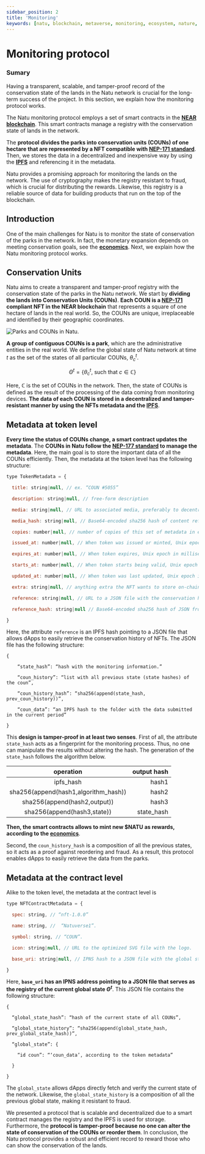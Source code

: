 ```yaml
---
sidebar_position: 2
title: 'Monitoring'
keywords: [natu, blockchain, metaverse, monitoring, ecosystem, nature, conservation]
---
```


# Monitoring protocol

### Sumary

Having a transparent, scalable, and tamper-proof record of the conservation state of the lands in the Natu network is crucial for the long-term success of the project. In this section, we explain how the monitoring protocol works.

The Natu monitoring protocol employs a set of smart contracts in the **[NEAR blockchain](https://near.org/)**. This smart contracts manage a registry with the conservation state of lands in the network.

The **protocol divides the parks into conservation units (COUNs) of one hectare that are represented by a NFT compatible with [NEP-171 standard](https://nomicon.io/Standards/NonFungibleToken/Core.html)**. Then, we stores the data in a decentralized and inexpensive way by using the **[IPFS](https://ipfs.io/)** and referencing it in the metadata. 

Natu provides a promising approach for monitoring the lands on the network. The use of cryptography makes the registry resistant to fraud, which is crucial for distributing the rewards. Likewise, this registry is a reliable source of data for building products that run on the top of the blockchain. 

## Introduction

One of the main challenges for Natu is to monitor the state of conservation of the parks in the network. In fact, the monetary expansion depends on meeting conservation goals, see the **[economics](economics.md)**. Next, we explain how the Natu monitoring protocol works.

## Conservation Units

Natu aims to create a transparent and tamper-proof registry with the conservation state of the parks in the Natu network. We start by **dividing the lands into Conservation Units (COUNs)**. **Each COUN is a [NEP-171](https://nomicon.io/Standards/NonFungibleToken/Core.html) compliant NFT in the NEAR blockchain** that represents a square of one hectare of lands in the real world. So, the COUNs are unique, irreplaceable and identified by their geographic coordinates. 

![Parks and COUNs in Natu.](/img/coun-nft.png)

**A group of contiguous COUNs is a park**, which are the administrative entities in the real world. We define the global state of Natu network at time $t$ as the set of the states of all particular COUNs, $\theta^{t}_{c}$.

$$ 
\Theta^{t} = \{\theta^{t}_{c} \text{, such that } c \in \mathbb{C}\}
$$

Here, $\mathbb{C}$ is the set of COUNs in the network. Then, the state of COUNs is defined as the result of the processing of the data coming from monitoring devices. **The data of each COUN is stored in a decentralized and tamper-resistant manner by using the NFTs metadata and the [IPFS](https://ipfs.io/)**.

## Metadata at token level

**Every time the status of COUNs change, a smart contract updates the metadata**. The **COUNs in Natu follow the [NEP-177 standard](https://nomicon.io/Standards/NonFungibleToken/Metadata.html) to manage the metadata**. Here, the main goal is to store the important data of all the COUNs efficiently. Then, the metadata at the token level has the following structure:

```js
type TokenMetadata = {

  title: string|null, // ex. “COUN #5055”

  description: string|null, // free-form description

  media: string|null, // URL to associated media, preferably to decentralized, content-addressed storage

  media_hash: string|null, // Base64-encoded sha256 hash of content referenced by the `media` field. Required if `media` is included.

  copies: number|null, // number of copies of this set of metadata in existence when token was minted.

  issued_at: number|null, // When token was issued or minted, Unix epoch in milliseconds

  expires_at: number|null, // When token expires, Unix epoch in milliseconds

  starts_at: number|null, // When token starts being valid, Unix epoch in milliseconds

  updated_at: number|null, // When token was last updated, Unix epoch in milliseconds

  extra: string|null, // anything extra the NFT wants to store on-chain. Can be stringified JSON.

  reference: string|null, // URL to a JSON file with the conservation history of the coun.

  reference_hash: string|null // Base64-encoded sha256 hash of JSON from reference field. Required if `reference` is included.

}
```

Here, the attribute ```reference``` is an IPFS hash pointing to a JSON file that allows dApps to easily retrieve the conservation history of NFTs. The JSON file has the following structure:

```
{

    “state_hash”: “hash with the monitoring information.”

    “coun_history”: “list with all previous state (state hashes) of the coun”,

    “coun_history_hash”: “sha256(append(state_hash, prev_coun_history))”,

    “coun_data”: “an IPFS hash to the folder with the data submitted in the current period”

}
```

This **design is tamper-proof in at least two senses**. First of all, the attribute ```state_hash``` acts as a fingerprint for the monitoring process. Thus, no one can manipulate the results without altering the hash. The generation of the ```state_hash``` follows the algorithm below.

|            operation            | output hash |
| :-----------------------------: | ----------: |
|            ipfs_hash            |       hash1 |
| sha256(append(hash1,algorithm_hash)) |       hash2 |
|  sha256(append(hash2,output))   |       hash3 |
|  sha256(append(hash3,state))   | state_hash |


**Then, the smart contracts allows to mint new $NATU as rewards, according to the [economics](economics.md)**. 

Second, the ```coun_history_hash``` is a composition of all the previous states, so it acts as a proof against reordering and fraud. As a result, this protocol enables dApps to easily retrieve the data from the parks.

## Metadata at the contract level

Alike to the token level, the metadata at the contract level is 

``` js
type NFTContractMetadata = {

  spec: string, // “nft-1.0.0”

  name: string, //  “Natuverse1”. 

  symbol: string, // “COUN”.

  icon: string|null, // URL to the optimized SVG file with the logo.

  base_uri: string|null, // IPNS hash to a JSON file with the global state.

}
```

Here,  **```base_uri``` has an IPNS address pointing to a JSON file that serves as the registry of the current global state $\Theta^{t}$**. This JSON file contains the following structure:

```
{

  “global_state_hash”: “hash of the current state of all COUNs”,

  “global_state_history”: “sha256(append(global_state_hash, prev_global_state_hash))”,

  “global_state”: {

    “id coun”: “‘coun_data’, according to the token metadata”

  }

}
```

The ```global_state``` allows dApps directly fetch and verify the current state of the network. Likewise, the ```global_state_history``` is a composition of all the previous global state, making it resistant to fraud.

We presented a protocol that is scalable and decentralized due to a smart contract manages the registry and the IPFS is used for storage. Furthermore, the **protocol is tamper-proof because no one can alter the state of conservation of the COUNs or reorder them**. In conclusion, the Natu protocol provides a robust and efficient record to reward those who can show the conservation of the lands.